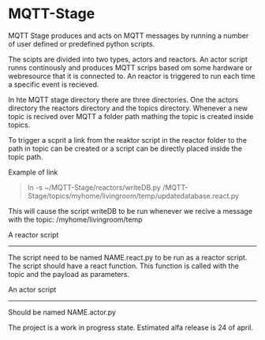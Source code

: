 MQTT-Stage
==========

MQTT Stage produces and acts on MQTT messages by running a number of user defined or predefined python scripts. 

The scipts are divided into two types, actors and reactors. An actor script runns continously and produces MQTT scrips based om some hardware or webresource that it is connected to. An reactor is triggered to run each time a specific event is recieved. 

In hte MQTT stage directory there are three directories. One the actors directory the reactors directory and the topics directory. Whenever a new topic is recived over MQTT a folder path mathing the topic is created inside topics. 

To trigger a scprit a link from the reaktor script in the reactor folder to the path in topic can be created or a script can be directly placed inside the topic path. 

Example of link 
> ln -s ~/MQTT-Stage/reactors/writeDB.py /MQTT-Stage/topics/myhome/livingroom/temp/updatedatabase.react.py

This will cause the script writeDB to be run whenever we recive a message with the topic: /myhome/livingroom/temp


A reactor script
________________
The script need to be named NAME.react.py to be run as a reactor script. The script should have a react function. This function is called with the topic and the payload as parameters. 

An actor script 
________________
Should be named NAME.actor.py


The project is a work in progress state. Estimated alfa release is 24 of april. 
